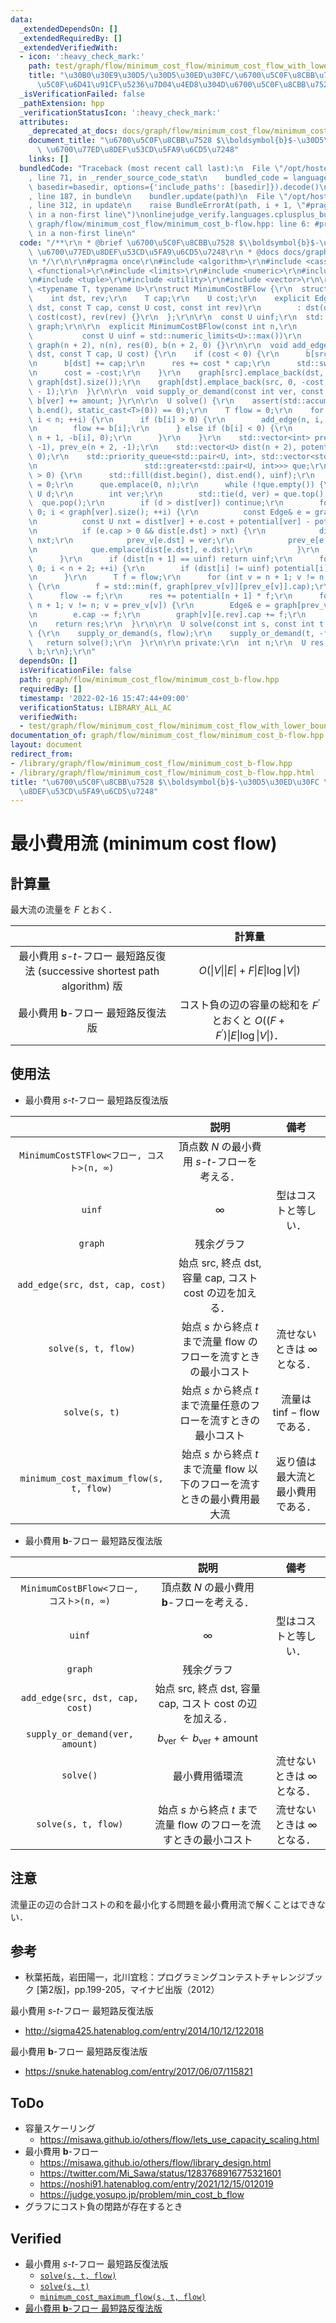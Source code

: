 ```yaml
---
data:
  _extendedDependsOn: []
  _extendedRequiredBy: []
  _extendedVerifiedWith:
  - icon: ':heavy_check_mark:'
    path: test/graph/flow/minimum_cost_flow/minimum_cost_flow_with_lower_bound_constraint.test.cpp
    title: "\u30B0\u30E9\u30D5/\u30D5\u30ED\u30FC/\u6700\u5C0F\u8CBB\u7528\u6D41/\u6700\
      \u5C0F\u6D41\u91CF\u5236\u7D04\u4ED8\u304D\u6700\u5C0F\u8CBB\u7528\u6D41"
  _isVerificationFailed: false
  _pathExtension: hpp
  _verificationStatusIcon: ':heavy_check_mark:'
  attributes:
    _deprecated_at_docs: docs/graph/flow/minimum_cost_flow/minimum_cost_flow.md
    document_title: "\u6700\u5C0F\u8CBB\u7528 $\\boldsymbol{b}$-\u30D5\u30ED\u30FC\
      \ \u6700\u77ED\u8DEF\u53CD\u5FA9\u6CD5\u7248"
    links: []
  bundledCode: "Traceback (most recent call last):\n  File \"/opt/hostedtoolcache/Python/3.10.2/x64/lib/python3.10/site-packages/onlinejudge_verify/documentation/build.py\"\
    , line 71, in _render_source_code_stat\n    bundled_code = language.bundle(stat.path,\
    \ basedir=basedir, options={'include_paths': [basedir]}).decode()\n  File \"/opt/hostedtoolcache/Python/3.10.2/x64/lib/python3.10/site-packages/onlinejudge_verify/languages/cplusplus.py\"\
    , line 187, in bundle\n    bundler.update(path)\n  File \"/opt/hostedtoolcache/Python/3.10.2/x64/lib/python3.10/site-packages/onlinejudge_verify/languages/cplusplus_bundle.py\"\
    , line 312, in update\n    raise BundleErrorAt(path, i + 1, \"#pragma once found\
    \ in a non-first line\")\nonlinejudge_verify.languages.cplusplus_bundle.BundleErrorAt:\
    \ graph/flow/minimum_cost_flow/minimum_cost_b-flow.hpp: line 6: #pragma once found\
    \ in a non-first line\n"
  code: "/**\r\n * @brief \u6700\u5C0F\u8CBB\u7528 $\\boldsymbol{b}$-\u30D5\u30ED\u30FC\
    \ \u6700\u77ED\u8DEF\u53CD\u5FA9\u6CD5\u7248\r\n * @docs docs/graph/flow/minimum_cost_flow/minimum_cost_flow.md\r\
    \n */\r\n\r\n#pragma once\r\n#include <algorithm>\r\n#include <cassert>\r\n#include\
    \ <functional>\r\n#include <limits>\r\n#include <numeric>\r\n#include <queue>\r\
    \n#include <tuple>\r\n#include <utility>\r\n#include <vector>\r\n\r\ntemplate\
    \ <typename T, typename U>\r\nstruct MinimumCostBFlow {\r\n  struct Edge {\r\n\
    \    int dst, rev;\r\n    T cap;\r\n    U cost;\r\n    explicit Edge(const int\
    \ dst, const T cap, const U cost, const int rev)\r\n        : dst(dst), cap(cap),\
    \ cost(cost), rev(rev) {}\r\n  };\r\n\r\n  const U uinf;\r\n  std::vector<std::vector<Edge>>\
    \ graph;\r\n\r\n  explicit MinimumCostBFlow(const int n,\r\n                 \
    \           const U uinf = std::numeric_limits<U>::max())\r\n      : uinf(uinf),\
    \ graph(n + 2), n(n), res(0), b(n + 2, 0) {}\r\n\r\n  void add_edge(int src, int\
    \ dst, const T cap, U cost) {\r\n    if (cost < 0) {\r\n      b[src] -= cap;\r\
    \n      b[dst] += cap;\r\n      res += cost * cap;\r\n      std::swap(src, dst);\r\
    \n      cost = -cost;\r\n    }\r\n    graph[src].emplace_back(dst, cap, cost,\
    \ graph[dst].size());\r\n    graph[dst].emplace_back(src, 0, -cost, graph[src].size()\
    \ - 1);\r\n  }\r\n\r\n  void supply_or_demand(const int ver, const T amount) {\
    \ b[ver] += amount; }\r\n\r\n  U solve() {\r\n    assert(std::accumulate(b.begin(),\
    \ b.end(), static_cast<T>(0)) == 0);\r\n    T flow = 0;\r\n    for (int i = 0;\
    \ i < n; ++i) {\r\n      if (b[i] > 0) {\r\n        add_edge(n, i, b[i], 0);\r\
    \n        flow += b[i];\r\n      } else if (b[i] < 0) {\r\n        add_edge(i,\
    \ n + 1, -b[i], 0);\r\n      }\r\n    }\r\n    std::vector<int> prev_v(n + 2,\
    \ -1), prev_e(n + 2, -1);\r\n    std::vector<U> dist(n + 2), potential(n + 2,\
    \ 0);\r\n    std::priority_queue<std::pair<U, int>, std::vector<std::pair<U, int>>,\r\
    \n                        std::greater<std::pair<U, int>>> que;\r\n    while (flow\
    \ > 0) {\r\n      std::fill(dist.begin(), dist.end(), uinf);\r\n      dist[n]\
    \ = 0;\r\n      que.emplace(0, n);\r\n      while (!que.empty()) {\r\n       \
    \ U d;\r\n        int ver;\r\n        std::tie(d, ver) = que.top();\r\n      \
    \  que.pop();\r\n        if (d > dist[ver]) continue;\r\n        for (int i =\
    \ 0; i < graph[ver].size(); ++i) {\r\n          const Edge& e = graph[ver][i];\r\
    \n          const U nxt = dist[ver] + e.cost + potential[ver] - potential[e.dst];\r\
    \n          if (e.cap > 0 && dist[e.dst] > nxt) {\r\n            dist[e.dst] =\
    \ nxt;\r\n            prev_v[e.dst] = ver;\r\n            prev_e[e.dst] = i;\r\
    \n            que.emplace(dist[e.dst], e.dst);\r\n          }\r\n        }\r\n\
    \      }\r\n      if (dist[n + 1] == uinf) return uinf;\r\n      for (int i =\
    \ 0; i < n + 2; ++i) {\r\n        if (dist[i] != uinf) potential[i] += dist[i];\r\
    \n      }\r\n      T f = flow;\r\n      for (int v = n + 1; v != n; v = prev_v[v])\
    \ {\r\n        f = std::min(f, graph[prev_v[v]][prev_e[v]].cap);\r\n      }\r\n\
    \      flow -= f;\r\n      res += potential[n + 1] * f;\r\n      for (int v =\
    \ n + 1; v != n; v = prev_v[v]) {\r\n        Edge& e = graph[prev_v[v]][prev_e[v]];\r\
    \n        e.cap -= f;\r\n        graph[v][e.rev].cap += f;\r\n      }\r\n    }\r\
    \n    return res;\r\n  }\r\n\r\n  U solve(const int s, const int t, const T flow)\
    \ {\r\n    supply_or_demand(s, flow);\r\n    supply_or_demand(t, -flow);\r\n \
    \   return solve();\r\n  }\r\n\r\n private:\r\n  int n;\r\n  U res;\r\n  std::vector<T>\
    \ b;\r\n};\r\n"
  dependsOn: []
  isVerificationFile: false
  path: graph/flow/minimum_cost_flow/minimum_cost_b-flow.hpp
  requiredBy: []
  timestamp: '2022-02-16 15:47:44+09:00'
  verificationStatus: LIBRARY_ALL_AC
  verifiedWith:
  - test/graph/flow/minimum_cost_flow/minimum_cost_flow_with_lower_bound_constraint.test.cpp
documentation_of: graph/flow/minimum_cost_flow/minimum_cost_b-flow.hpp
layout: document
redirect_from:
- /library/graph/flow/minimum_cost_flow/minimum_cost_b-flow.hpp
- /library/graph/flow/minimum_cost_flow/minimum_cost_b-flow.hpp.html
title: "\u6700\u5C0F\u8CBB\u7528 $\\boldsymbol{b}$-\u30D5\u30ED\u30FC \u6700\u77ED\
  \u8DEF\u53CD\u5FA9\u6CD5\u7248"
---
```

# 最小費用流 (minimum cost flow)


## 計算量

最大流の流量を $F$ とおく．

||計算量|
|:--:|:--:|
|最小費用 $s$-$t$-フロー 最短路反復法 (successive shortest path algorithm) 版|$O(\lvert V \rvert \lvert E \rvert + F \lvert E \rvert \log{\lvert V \rvert})$|
|最小費用 $\boldsymbol{b}$-フロー 最短路反復法版|コスト負の辺の容量の総和を $F^{\prime}$ とおくと $O((F + F^{\prime})\lvert E \rvert \log{\lvert V \rvert})$．|


## 使用法

- 最小費用 $s$-$t$-フロー 最短路反復法版

||説明|備考|
|:--:|:--:|:--:|
|`MinimumCostSTFlow<フロー, コスト>(n, ∞)`|頂点数 $N$ の最小費用 $s$-$t$-フローを考える．||
|`uinf`|$\infty$|型はコストと等しい．|
|`graph`|残余グラフ||
|`add_edge(src, dst, cap, cost)`|始点 $\mathrm{src}$, 終点 $\mathrm{dst}$, 容量 $\mathrm{cap}$, コスト $\mathrm{cost}$ の辺を加える．||
|`solve(s, t, flow)`|始点 $s$ から終点 $t$ まで流量 $\mathrm{flow}$ のフローを流すときの最小コスト|流せないときは $\infty$ となる．|
|`solve(s, t)`|始点 $s$ から終点 $t$ まで流量任意のフローを流すときの最小コスト|流量は $\mathrm{tinf} - \mathrm{flow}$ である．|
|`minimum_cost_maximum_flow(s, t, flow)`|始点 $s$ から終点 $t$ まで流量 $\mathrm{flow}$ 以下のフローを流すときの最小費用最大流|返り値は最大流と最小費用である．|

- 最小費用 $\boldsymbol{b}$-フロー 最短路反復法版

||説明|備考|
|:--:|:--:|:--:|
|`MinimumCostBFlow<フロー, コスト>(n, ∞)`|頂点数 $N$ の最小費用 $\boldsymbol{b}$-フローを考える．||
|`uinf`|$\infty$|型はコストと等しい．|
|`graph`|残余グラフ||
|`add_edge(src, dst, cap, cost)`|始点 $\mathrm{src}$, 終点 $\mathrm{dst}$, 容量 $\mathrm{cap}$, コスト $\mathrm{cost}$ の辺を加える．||
|`supply_or_demand(ver, amount)`|$b_{\mathrm{ver}} \gets b_{\mathrm{ver}} + \mathrm{amount}$||
|`solve()`|最小費用循環流|流せないときは $\infty$ となる．|
|`solve(s, t, flow)`|始点 $s$ から終点 $t$ まで流量 $\mathrm{flow}$ のフローを流すときの最小コスト|流せないときは $\infty$ となる．|


## 注意

流量正の辺の合計コストの和を最小化する問題を最小費用流で解くことはできない．


## 参考

- 秋葉拓哉，岩田陽一，北川宜稔：プログラミングコンテストチャレンジブック \[第2版\]，pp.199-205，マイナビ出版（2012）

最小費用 $s$-$t$-フロー 最短路反復法版
- http://sigma425.hatenablog.com/entry/2014/10/12/122018

最小費用 $\boldsymbol{b}$-フロー 最短路反復法版
- https://snuke.hatenablog.com/entry/2017/06/07/115821


## ToDo

- 容量スケーリング
  - https://misawa.github.io/others/flow/lets_use_capacity_scaling.html
- 最小費用 $\boldsymbol{b}$-フロー
  - https://misawa.github.io/others/flow/library_design.html
  - https://twitter.com/Mi_Sawa/status/1283768916775321601
  - https://noshi91.hatenablog.com/entry/2021/12/15/012019
  - https://judge.yosupo.jp/problem/min_cost_b_flow
- グラフにコスト負の閉路が存在するとき


## Verified

- 最小費用 $s$-$t$-フロー 最短路反復法版
  - [`solve(s, t, flow)`](https://onlinejudge.u-aizu.ac.jp/solutions/problem/GRL_6_B/review/4092721/emthrm/C++14)
  - [`solve(s, t)`](https://onlinejudge.u-aizu.ac.jp/solutions/problem/2293/review/4085999/emthrm/C++14)
  - [`minimum_cost_maximum_flow(s, t, flow)`](https://onlinejudge.u-aizu.ac.jp/solutions/problem/1088/review/4086009/emthrm/C++14)
- [最小費用 $\boldsymbol{b}$-フロー 最短路反復法版](https://onlinejudge.u-aizu.ac.jp/solutions/problem/2230/review/4224563/emthrm/C++14)
